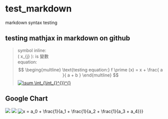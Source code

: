 <script type="text/javascript" src="http://cdn.mathjax.org/mathjax/latest/MathJax.js?config=default"></script>

# test_markdown
markdown syntax testing

## testing mathjax in markdown on github
> symbol inline:  
  \( x_{j} \): is 變數  
> equation:  
  $$
  \beging{multline}
  \text{testing equation:} f \prime (x) = x + \frac{ a }{ a + b }
  \end{multline}
  $$
<a href="https://www.codecogs.com/eqnedit.php?latex=\sum&space;\int_{\int_{}^{}}^{}" target="_blank"><img src="https://latex.codecogs.com/gif.latex?\sum&space;\int_{\int_{}^{}}^{}" title="\sum \int_{\int_{}^{}}^{}" /></a>
## Google Chart
<img src="http://chart.googleapis.com/chart?cht=tx&chl=\Large x=\frac{-b\pm\sqrt{b^2-4ac}}{2a}" style="border:none;">
<img src="http://chart.googleapis.com/chart?cht=tx&chl= 在此插入Latex公式" style="border:none;">

<img src="https://latex.codecogs.com/gif.latex?x&space;=&space;a_0&space;&plus;&space;\frac{1}{a_1&space;&plus;&space;\frac{1}{a_2&space;&plus;&space;\frac{1}{a_3&space;&plus;&space;a_4}}}" title="x = a_0 + \frac{1}{a_1 + \frac{1}{a_2 + \frac{1}{a_3 + a_4}}}" />
